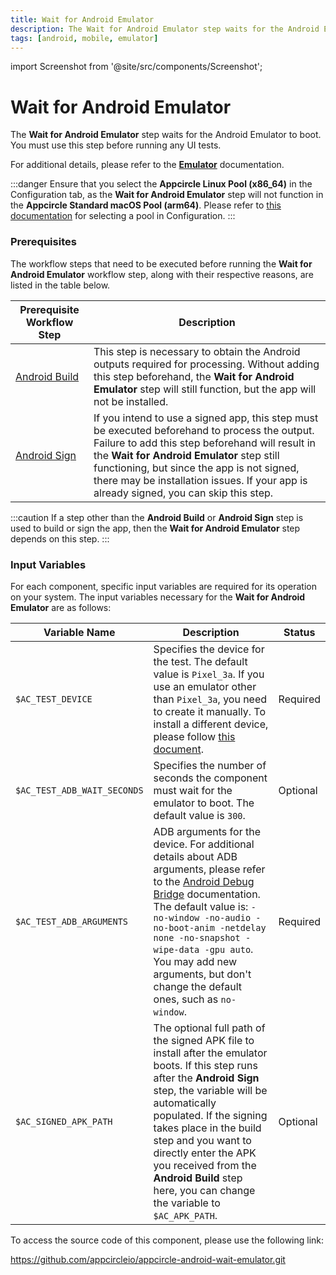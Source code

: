 ```yaml
---
title: Wait for Android Emulator
description: The Wait for Android Emulator step waits for the Android Emulator to boot. You must use this step before running any UI tests.
tags: [android, mobile, emulator]
---
```


import Screenshot from '@site/src/components/Screenshot';

# Wait for Android Emulator

The **Wait for Android Emulator** step waits for the Android Emulator to boot. You must use this step before running any UI tests.

For additional details, please refer to the [**Emulator**](https://docs.appcircle.io/infrastructure/android-build-infrastructure/#emulator) documentation.

:::danger
Ensure that you select the **Appcircle Linux Pool (x86_64)** in the Configuration tab, as the **Wait for Android Emulator** step will not function in the **Appcircle Standard macOS Pool (arm64)**. Please refer to [this documentation](https://docs.appcircle.io/build/build-process-management/build-profile-configuration/#project-details-configuration) for selecting a pool in Configuration.
:::

### Prerequisites

The workflow steps that need to be executed before running the **Wait for Android Emulator** workflow step, along with their respective reasons, are listed in the table below.

| Prerequisite Workflow Step                                                                         | Description                                                                                                                                                                                                                                                                                                                            |
| -------------------------------------------------------------------------------------------------- | -------------------------------------------------------------------------------------------------------------------------------------------------------------------------------------------------------------------------------------------------------------------------------------------------------------------------------------- |
| [Android Build](https://docs.appcircle.io/workflows/android-specific-workflow-steps/android-build) | This step is necessary to obtain the Android outputs required for processing. Without adding this step beforehand, the **Wait for Android Emulator** step will still function, but the app will not be installed.                                                                                                                      |
| [Android Sign](https://docs.appcircle.io/workflows/android-specific-workflow-steps/android-sign)   | If you intend to use a signed app, this step must be executed beforehand to process the output. Failure to add this step beforehand will result in the **Wait for Android Emulator** step still functioning, but since the app is not signed, there may be installation issues. If your app is already signed, you can skip this step. |

:::caution
If a step other than the **Android Build** or **Android Sign** step is used to build or sign the app, then the **Wait for Android Emulator** step depends on this step.
:::

<Screenshot url='https://cdn.appcircle.io/docs/assets/android-workflow-components-wait-for-android-emulator_1.png'/>

### Input Variables

For each component, specific input variables are required for its operation on your system. The input variables necessary for the **Wait for Android Emulator** are as follows:

<Screenshot url='https://cdn.appcircle.io/docs/assets/android-workflow-components-wait-for-android-emulator_2.png'/>

| Variable Name               | Description                                                                                                                                                                                                                                                                                                                                                                  | Status   |
| --------------------------- | ---------------------------------------------------------------------------------------------------------------------------------------------------------------------------------------------------------------------------------------------------------------------------------------------------------------------------------------------------------------------------- | -------- |
| `$AC_TEST_DEVICE`           | Specifies the device for the test. The default value is `Pixel_3a`. If you use an emulator other than `Pixel_3a`, you need to create it manually. To install a different device, please follow [this document](https://docs.appcircle.io/infrastructure/android-build-infrastructure/#emulator).                                                                             | Required |
| `$AC_TEST_ADB_WAIT_SECONDS` | Specifies the number of seconds the component must wait for the emulator to boot. The default value is `300`.                                                                                                                                                                                                                                                                | Optional |
| `$AC_TEST_ADB_ARGUMENTS`    | ADB arguments for the device. For additional details about ADB arguments, please refer to the [Android Debug Bridge](https://developer.android.com/tools/adb) documentation. The default value is: `-no-window -no-audio -no-boot-anim -netdelay none -no-snapshot -wipe-data -gpu auto`. You may add new arguments, but don't change the default ones, such as `no-window`. | Required |
| `$AC_SIGNED_APK_PATH`       | The optional full path of the signed APK file to install after the emulator boots. If this step runs after the **Android Sign** step, the variable will be automatically populated. If the signing takes place in the build step and you want to directly enter the APK you received from the **Android Build** step here, you can change the variable to `$AC_APK_PATH`.    | Optional |

To access the source code of this component, please use the following link:

https://github.com/appcircleio/appcircle-android-wait-emulator.git
